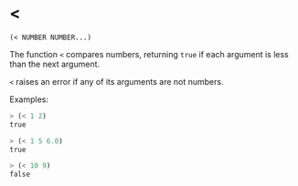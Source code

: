 # <

`(< NUMBER NUMBER...)`

The function `<` compares numbers, returning `true` if each argument
is less than the next argument.

`<` raises an error if any of its arguments are not numbers.

Examples:

```lisp
> (< 1 2)
true

> (< 1 5 6.0)
true

> (< 10 9)
false
```
